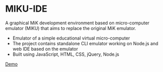 # MIKU-IDE
A graphical MiK development environment based on micro-computer emulator (MIKU) that aims to replace the original MiK emulator.
* Emulator of a simple educational virtual micro-computer
* The project contains standalone CLI emulator working on Node.js and 
web IDE based on the emulator
* Built using JavaScript, HTML, CSS, jQuery, Node.js

[Demo](https://kholmogorov27.github.io/miku-ide/)

